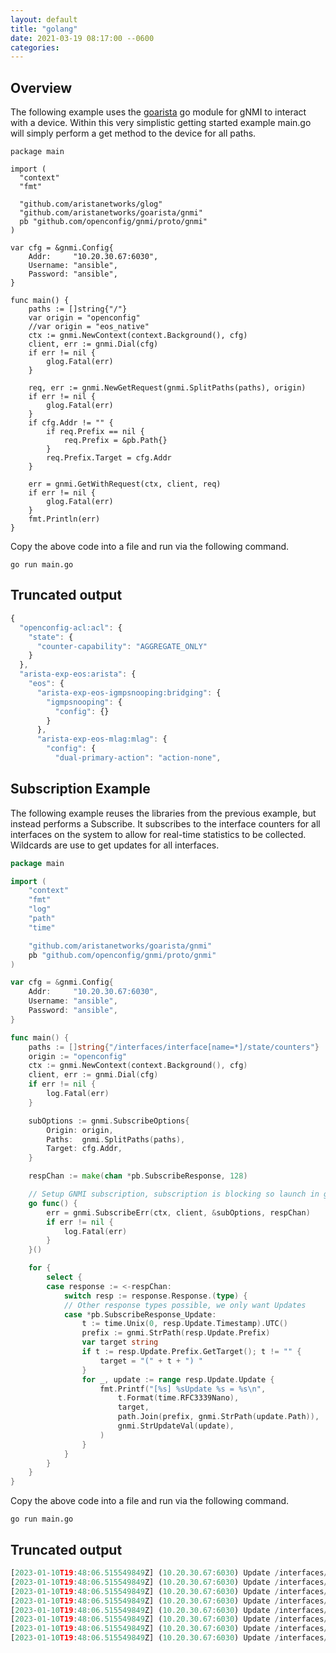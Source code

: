 ```yaml
---
layout: default
title: "golang"
date: 2021-03-19 08:17:00 --0600
categories:
---
```


## Overview

The following example uses the [goarista](https://pkg.go.dev/github.com/aristanetworks/goarista) go module for gNMI to
interact with a device. Within this very simplistic getting started example main.go will simply perform a get method to
the device for all paths.

```golang
package main

import (
  "context"
  "fmt"

  "github.com/aristanetworks/glog"
  "github.com/aristanetworks/goarista/gnmi"
  pb "github.com/openconfig/gnmi/proto/gnmi"
)

var cfg = &gnmi.Config{
    Addr:     "10.20.30.67:6030",
    Username: "ansible",
    Password: "ansible",
}

func main() {
    paths := []string{"/"}
    var origin = "openconfig"
    //var origin = "eos_native"
    ctx := gnmi.NewContext(context.Background(), cfg)
    client, err := gnmi.Dial(cfg)
    if err != nil {
        glog.Fatal(err)
    }

    req, err := gnmi.NewGetRequest(gnmi.SplitPaths(paths), origin)
    if err != nil {
        glog.Fatal(err)
    }
    if cfg.Addr != "" {
        if req.Prefix == nil {
            req.Prefix = &pb.Path{}
        }
        req.Prefix.Target = cfg.Addr
    }

    err = gnmi.GetWithRequest(ctx, client, req)
    if err != nil {
        glog.Fatal(err)
    }
    fmt.Println(err)
}
```

Copy the above code into a file and run via the following command.

```shell
go run main.go
```

## Truncated output

```javascript
{
  "openconfig-acl:acl": {
    "state": {
      "counter-capability": "AGGREGATE_ONLY"
    }
  },
  "arista-exp-eos:arista": {
    "eos": {
      "arista-exp-eos-igmpsnooping:bridging": {
        "igmpsnooping": {
          "config": {}
        }
      },
      "arista-exp-eos-mlag:mlag": {
        "config": {
          "dual-primary-action": "action-none",
```

## Subscription Example
The following example reuses the libraries from the previous example, but instead performs a Subscribe. 
It subscribes to the interface counters for all interfaces on the system to allow for real-time statistics
to be collected. Wildcards are use to get updates for all interfaces.
```go
package main

import (
	"context"
	"fmt"
	"log"
	"path"
	"time"

	"github.com/aristanetworks/goarista/gnmi"
	pb "github.com/openconfig/gnmi/proto/gnmi"
)

var cfg = &gnmi.Config{
    Addr:     "10.20.30.67:6030",
    Username: "ansible",
    Password: "ansible",
}

func main() {
	paths := []string{"/interfaces/interface[name=*]/state/counters"}
	origin := "openconfig"
	ctx := gnmi.NewContext(context.Background(), cfg)
	client, err := gnmi.Dial(cfg)
	if err != nil {
		log.Fatal(err)
	}

	subOptions := gnmi.SubscribeOptions{
		Origin: origin,
		Paths:  gnmi.SplitPaths(paths),
		Target: cfg.Addr,
	}

	respChan := make(chan *pb.SubscribeResponse, 128)

	// Setup GNMI subscription, subscription is blocking so launch in goroutine
	go func() {
		err = gnmi.SubscribeErr(ctx, client, &subOptions, respChan)
		if err != nil {
			log.Fatal(err)
		}
	}()

	for {
		select {
		case response := <-respChan:
			switch resp := response.Response.(type) {
			// Other response types possible, we only want Updates
			case *pb.SubscribeResponse_Update:
				t := time.Unix(0, resp.Update.Timestamp).UTC()
				prefix := gnmi.StrPath(resp.Update.Prefix)
				var target string
				if t := resp.Update.Prefix.GetTarget(); t != "" {
					target = "(" + t + ") "
				}
				for _, update := range resp.Update.Update {
					fmt.Printf("[%s] %sUpdate %s = %s\n",
						t.Format(time.RFC3339Nano),
						target,
						path.Join(prefix, gnmi.StrPath(update.Path)),
						gnmi.StrUpdateVal(update),
					)
				}
			}
		}
	}
}
```

Copy the above code into a file and run via the following command.

```shell
go run main.go
```

## Truncated output

```javascript
[2023-01-10T19:48:06.515549849Z] (10.20.30.67:6030) Update /interfaces/interface[name=Ethernet53/1]/state/counters/in-pkts = 4343365249726
[2023-01-10T19:48:06.515549849Z] (10.20.30.67:6030) Update /interfaces/interface[name=Ethernet53/1]/state/counters/out-pkts = 22021980
[2023-01-10T19:48:06.515549849Z] (10.20.30.67:6030) Update /interfaces/interface[name=Ethernet49/1]/state/counters/in-octets = 2821732296
[2023-01-10T19:48:06.515549849Z] (10.20.30.67:6030) Update /interfaces/interface[name=Ethernet49/1]/state/counters/in-multicast-pkts = 29240239
[2023-01-10T19:48:06.515549849Z] (10.20.30.67:6030) Update /interfaces/interface[name=Ethernet49/1]/state/counters/out-octets = 5517763786786491
[2023-01-10T19:48:06.515549849Z] (10.20.30.67:6030) Update /interfaces/interface[name=Ethernet49/1]/state/counters/out-multicast-pkts = 3866904519547
[2023-01-10T19:48:06.515549849Z] (10.20.30.67:6030) Update /interfaces/interface[name=Ethernet49/1]/state/counters/in-pkts = 29335757
[2023-01-10T19:48:06.515549849Z] (10.20.30.67:6030) Update /interfaces/interface[name=Ethernet49/1]/state/counters/out-pkts = 3866904615059
```
